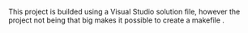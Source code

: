 This project is builded using a Visual Studio solution file, however the project not being that big makes it possible to create a makefile .
